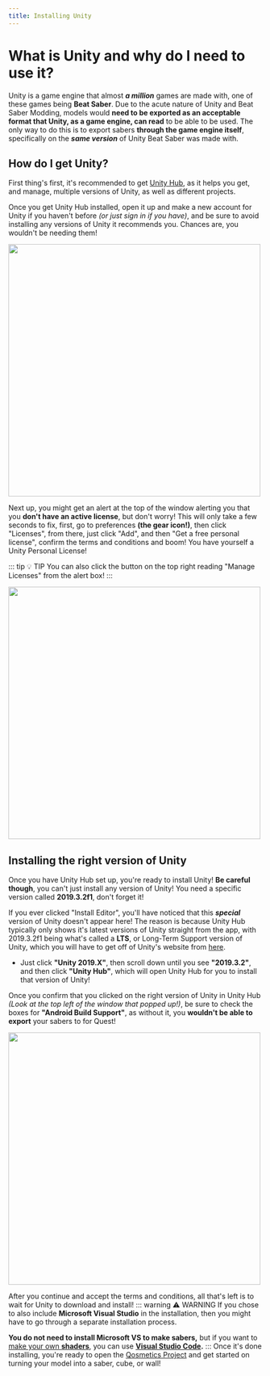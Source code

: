 ```yaml
---
title: Installing Unity
---
```

# What is Unity and why do I need to use it?
Unity is a game engine that almost ***a million*** games are made with, one of these games being **Beat Saber**. Due to the acute nature of Unity and Beat Saber Modding, models would **need to be exported as an acceptable format that Unity, as a game engine, can read** to be able to be used. The only way to do this is to export sabers **through the game engine itself**, specifically on the ***same version*** of Unity Beat Saber was made with.

## How do I get Unity?
First thing's first, it's recommended to get [Unity Hub](https://unity.com/download), as it helps you get, and manage, multiple versions of Unity, as well as different projects.

Once you get Unity Hub installed, open it up and make a new account for Unity if you haven't before *(or just sign in if you have)*, and be sure to avoid installing any versions of Unity it recommends you. Chances are, you wouldn't be needing them!

<img src="\images\Skip Install Example.jpg" width="500">

Next up, you might get an alert at the top of the window alerting you that you **don't have an active license**, but don't worry! This will only take a few seconds to fix, first, go to preferences **(the gear icon!)**, then click "Licenses", from there, just click "Add", and then "Get a free personal license", confirm the terms and conditions and boom! You have yourself a Unity Personal License!

::: tip :bulb: TIP
You can also click the button on the top right reading "Manage Licenses" from the alert box!
:::

<img src="\images\Activate License Example.jpg" width="500">

## Installing the right version of Unity
Once you have Unity Hub set up, you're ready to install Unity! **Be careful though**, you can't just install any version of Unity! You need a specific version called **2019.3.2f1**, don't forget it!

If you ever clicked "Install Editor", you'll have noticed that this ***special*** version of Unity doesn't appear here! The reason is because Unity Hub typically only shows it's latest versions of Unity straight from the app, with 2019.3.2f1 being what's called a **LTS**, or Long-Term Support version of Unity, which you will have to get off of Unity's website from [here](https://unity.com/releases/editor/archive). 
- Just click **"Unity 2019.X"**, then scroll down until you see **"2019.3.2"**, and then click **"Unity Hub"**, which will open Unity Hub for you to install that version of Unity!

Once you confirm that you clicked on the right version of Unity in Unity Hub *(Look at the top left of the window that popped up!)*, be sure to check the boxes for **"Android Build Support"**, as without it, you **wouldn't be able to export** your sabers to for Quest!

<img src="\images\Installing Editor Example.jpg" width="500">

After you continue and accept the terms and conditions, all that's left is to wait for Unity to download and install!
::: warning  :warning: WARNING
 If you chose to also include **Microsoft Visual Studio** in the installation, then you might have to go through a separate installation process.
 
 **You do not need to install Microsoft VS to make sabers,** but if you want to [make your own **shaders**](/WIP), you can use **[Visual Studio Code](https://code.visualstudio.com).**
:::
Once it's done installing, you're ready to open the [Qosmetics Project](/WIP) and get started on turning your model into a saber, cube, or wall!